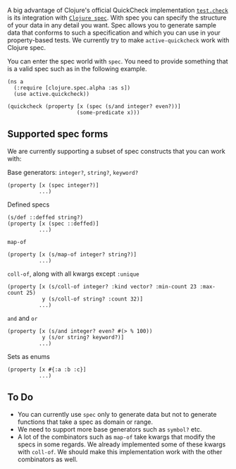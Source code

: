 A big advantage of Clojure's official QuickCheck implementation [`test.check`](https://github.com/clojure/test.check) is its integration with [`Clojure spec`](https://clojure.org/guides/spec). With spec you can specify the structure of your data in any detail you want. Spec allows you to generate sample data that conforms to such a specification and which you can use in your property-based tests. We currently try to make `active-quickcheck` work with Clojure spec.

You can enter the spec world with `spec`. You need to provide something that is a valid spec such as in the following example.

    (ns a
      (:require [clojure.spec.alpha :as s])
      (use active.quickcheck))

    (quickcheck (property [x (spec (s/and integer? even?))]
                          (some-predicate x)))

## Supported spec forms

We are currently supporting a subset of spec constructs that you can work with:

Base generators: `integer?`, `string?`, `keyword?`

    (property [x (spec integer?)]
              ...)


Defined specs

    (s/def ::deffed string?)
    (property [x (spec ::deffed)]
              ...)

`map-of`

    (property [x (s/map-of integer? string?)]
              ...)

`coll-of`, along with all kwargs except `:unique`

    (property [x (s/coll-of integer? :kind vector? :min-count 23 :max-count 25)
               y (s/coll-of string? :count 32)]
              ...)

`and` and `or`

    (property [x (s/and integer? even? #(> % 100))
               y (s/or string? keyword?)]
              ...)
   
Sets as enums

    (property [x #{:a :b :c}]
              ...)

## To Do

* You can currently use `spec` only to generate data but not to generate functions that take a spec as domain or range.
* We need to support more base generators such as `symbol?` etc.
* A lot of the combinators such as `map-of` take kwargs that modify the specs in some regards. We already implemented some of these kwargs with `coll-of`. We should make this implementation work with the other combinators as well.